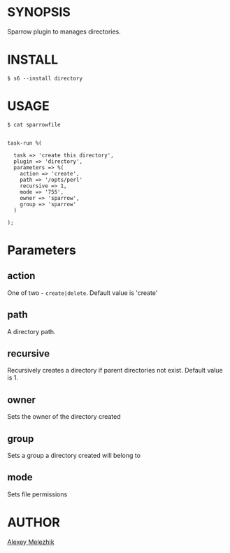 # SYNOPSIS

Sparrow plugin to manages directories.


# INSTALL


    $ s6 --install directory


# USAGE


    $ cat sparrowfile


    task-run %(

      task => 'create this directory',
      plugin => 'directory',
      parameters => %(
        action => 'create',
        path => '/opts/perl'
        recursive => 1,
        mode => '755',
        owner => 'sparrow',
        group => 'sparrow'
      )

    );


# Parameters

## action

One of two - `create|delete`. Default value is 'create'

## path

A directory path.

## recursive

Recursively creates a directory if parent directories not exist. Default value is 1.

## owner

Sets the owner of the directory created

## group

Sets a group a directory created will belong to

## mode

Sets file permissions


# AUTHOR

[Alexey Melezhik](mailto:melezhik@gmail.com)
